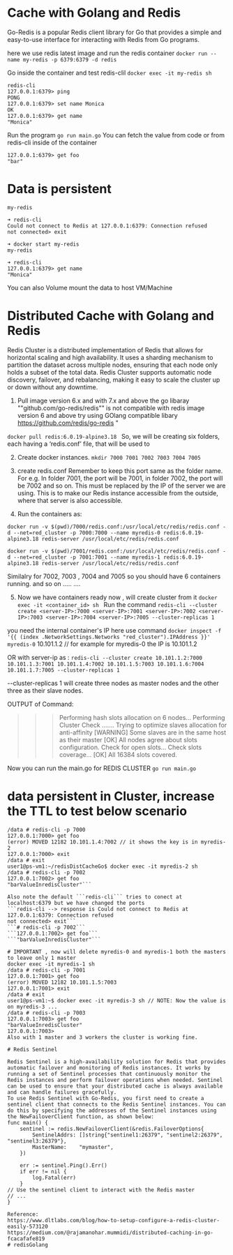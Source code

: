 # Cache with Golang and Redis
Go-Redis is a popular Redis client library for Go that provides a simple and easy-to-use interface for interacting with Redis from Go programs.

here we use redis latest image and run the redis container
```docker run --name my-redis -p 6379:6379 -d redis```

Go inside the container and test redis-clil
```docker exec -it my-redis sh```
```
redis-cli
127.0.0.1:6379> ping
PONG
127.0.0.1:6379> set name Monica
OK
127.0.0.1:6379> get name
"Monica"
```
Run the program
```go run main.go```
You can fetch the value from code or from redis-cli inside of the container
```redis-cli
127.0.0.1:6379> get foo
"bar"
```

# Data is persistent
```➜ docker stop my-redis
my-redis

➜ redis-cli
Could not connect to Redis at 127.0.0.1:6379: Connection refused
not connected> exit

➜ docker start my-redis
my-redis

➜ redis-cli
127.0.0.1:6379> get name
"Monica"
```
You can also Volume mount the data to host VM/Machine

# Distributed Cache with Golang and Redis

Redis Cluster is a distributed implementation of Redis that allows for horizontal scaling and high availability. It uses a sharding mechanism to partition the dataset across multiple nodes, ensuring that each node only holds a subset of the total data. Redis Cluster supports automatic node discovery, failover, and rebalancing, making it easy to scale the cluster up or down without any downtime.

1. Pull image version 6.x and with 7.x  and above the go libaray ""github.com/go-redis/redis"" is not compatible 
with redis image version 6 and above try using GOlang compatible libary https://github.com/redis/go-redis "

```docker pull redis:6.0.19-alpine3.18 ```
So, we will be creating six folders, each having a ‘redis.conf’ file, that will be used to 

2. Create docker instances.
```mkdir 7000 7001 7002 7003 7004 7005```

3. create redis.conf
Remember to keep this port same as the folder name. For e.g. In folder 7001, the port will be 7001, in folder 7002, the port will be 7002 and so on.
This <server-IP> must be replaced by the IP of the server we are using. This is to make our Redis instance accessible from the outside, where that server is also accessible.

4. Run the containers as:

```docker run -v $(pwd)/7000/redis.conf:/usr/local/etc/redis/redis.conf -d --net=red_cluster -p 7000:7000 --name myredis-0 redis:6.0.19-alpine3.18 redis-server /usr/local/etc/redis/redis.conf```

```docker run -v $(pwd)/7001/redis.conf:/usr/local/etc/redis/redis.conf -d --net=red_cluster -p 7001:7001 --name myredis-1 redis:6.0.19-alpine3.18 redis-server /usr/local/etc/redis/redis.conf```

Similalry for 7002, 7003 , 7004 and 7005 so you should have 6 containers running.
and so on .....
....

5. Now we have containers ready now , will create cluster from it
```docker exec -it <container_id> sh ```
Run the command
```redis-cli --cluster create <server-IP>:7000 <server-IP>:7001 <server-IP>:7002 <server-IP>:7003 <server-IP>:7004 <server-IP>:7005 --cluster-replicas 1```

you need the internal container's IP here use command
```docker inspect -f '{{ (index .NetworkSettings.Networks "red_cluster").IPAddress }}' myredis-0```
10.101.1.2 // for example for myredis-0 the IP is 10.101.1.2

OR with server-ip as :
```redis-cli --cluster create 10.101.1.2:7000 10.101.1.3:7001 10.101.1.4:7002 10.101.1.5:7003 10.101.1.6:7004 10.101.1.7:7005 --cluster-replicas 1```

--cluster-replicas 1 will create three nodes as master nodes and the other three as their slave nodes.

OUTPUT of Command:
>>> Performing hash slots allocation on 6 nodes...
>>> Performing Cluster Check
.......
>>> Trying to optimize slaves allocation for anti-affinity
[WARNING] Some slaves are in the same host as their master
[OK] All nodes agree about slots configuration.
>>> Check for open slots...
>>> Check slots coverage...
[OK] All 16384 slots covered.

Now you can run the main.go for REDIS CLUSTER
```go run main.go```

# data persistent in Cluster, increase the TTL to test below scenario
```docker exec -it myredis-0 sh // Go to master
/data # redis-cli -p 7000
127.0.0.1:7000> get foo
(error) MOVED 12182 10.101.1.4:7002 // it shows the key is in myredis-2
127.0.0.1:7000> exit
/data # exit
user1@ps-vm1:~/redisDistCacheGo$ docker exec -it myredis-2 sh
/data # redis-cli -p 7002
127.0.0.1:7002> get foo
"barValueInredisCluster"```

Also note the default ```redis-cli``` tries to conect at localhost:6379 but we have changed the ports
```redis-cli --> response is Could not connect to Redis at 127.0.0.1:6379: Connection refused
not connected> exit```
```# redis-cli -p 7002```
```127.0.0.1:7002> get foo```
```"barValueInredisCluster"```

# IMPORTANT , now will delete myredis-0 and myredis-1 both the masters to leave only 1 master
docker exec -it myredis-1 sh
/data # redis-cli -p 7001
127.0.0.1:7001> get foo
(error) MOVED 12182 10.101.1.5:7003
127.0.0.1:7001> exit
/data # exit
user1@ps-vm1:~$ docker exec -it myredis-3 sh // NOTE: Now the value is on myredis-3 ...
/data # redis-cli -p 7003
127.0.0.1:7003> get foo
"barValueInredisCluster"
127.0.0.1:7003> 
Also with 1 master and 3 workers the cluster is working fine.

# Redis Sentinel 

Redis Sentinel is a high-availability solution for Redis that provides automatic failover and monitoring of Redis instances. It works by running a set of Sentinel processes that continuously monitor the Redis instances and perform failover operations when needed. Sentinel can be used to ensure that your distributed cache is always available and can handle failures gracefully.
To use Redis Sentinel with Go-Redis, you first need to create a sentinel client that connects to the Redis Sentinel instances. You can do this by specifying the addresses of the Sentinel instances using the NewFailoverClient function, as shown below:
func main() {
    sentinel := redis.NewFailoverClient(&redis.FailoverOptions{
        SentinelAddrs: []string{"sentinel1:26379", "sentinel2:26379", "sentinel3:26379"},
        MasterName:    "mymaster",
    })

    err := sentinel.Ping().Err()
    if err != nil {
        log.Fatal(err)
    }
// Use the sentinel client to interact with the Redis master
// ...
}

Reference:
https://www.dltlabs.com/blog/how-to-setup-configure-a-redis-cluster-easily-573120
https://medium.com/@rajamanohar.mummidi/distributed-caching-in-go-fcacafafe819
# redisGolang
